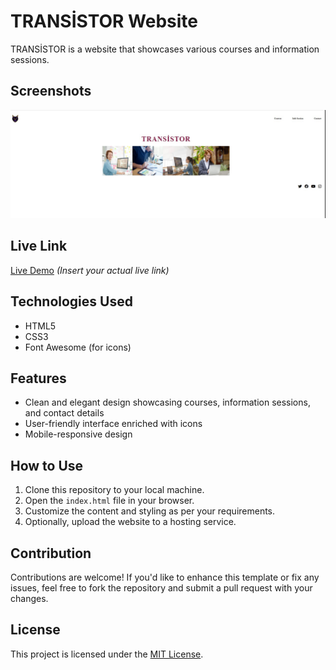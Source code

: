 # TRANSİSTOR Website

TRANSİSTOR is a website that showcases various courses and information sessions.

## Screenshots

![Screenshot 1](./img/Screenshot_2.jpg)


## Live Link

[Live Demo](#) *(Insert your actual live link)*

## Technologies Used

- HTML5
- CSS3
- Font Awesome (for icons)

## Features

- Clean and elegant design showcasing courses, information sessions, and contact details
- User-friendly interface enriched with icons
- Mobile-responsive design

## How to Use

1. Clone this repository to your local machine.
2. Open the `index.html` file in your browser.
3. Customize the content and styling as per your requirements.
4. Optionally, upload the website to a hosting service.

## Contribution

Contributions are welcome! If you'd like to enhance this template or fix any issues, feel free to fork the repository and submit a pull request with your changes.

## License

This project is licensed under the [MIT License](LICENSE).

